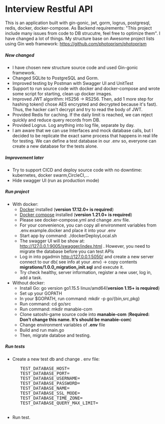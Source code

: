 # Interview Restful API 
This is an application built with gin-gonic, jwt, gorm, logrus, postgresql, redis, docker, docker-compose. 
As Backend requirements: "This project include many issues from code to DB strucutre, feel free to optimize them". 
I have changed a lot of things. My structure base on Awesome project lists using Gin web framework: https://github.com/photoprism/photoprism
##### New changed
 - I have chosen new structure source code and used Gin-gonic framework.
 - Changed SQLite to PostgreSQL and Gorm.
 - Improved testing by Postman with Swagger UI and UnitTest
 - Support to run source code with docker and docker-compose and wrote some script for starting, clean up docker images.
 - Improved JWT algorithm: HS256 -> RS256. Then, add 1 more step for hashing token(I chose AES encrypted and decrypted because it's fast). Thus, the hacker can't decrypt and try to read the body of JWT. 
 - Provided Redis for caching. If the daily limit is reached, we can reject quickly and reduce query records from DB. 
 - Provided Logrus. Log anything into log file, separate by day.  
 - I am aware that we can use Interfaces and mock database calls, but I decided to be replicate the exact same process that happens in real life for testing.
   We can define a test database in our .env so, everyone can create a new database for the tests alone.
##### Improvement later
 - Try to support CICD and deploy source code with no downtime: kubernetes, docker swarm,CircleCI,...
 - Hide swagger UI (run as production mode)
##### Run project
 - With docker:
   + [Docker](https://www.docker.com/)  installed (**version 17.12.0+ is required**)
   + [Docker compose](https://docs.docker.com/compose/install/) installed (**version 1.21.0+ is required**)
   + Please see docker-compose.yml and change .env file. 
   + For your convenience, you can copy all environment variables from .env.example.docker and place it into your .env
   + Start app by command: ./dockerDeployLocal.sh
   + The swagger UI will be show at: http://127.0.0.1:9005/swagger/index.html . However, you need to migrate the database before you can test APIs 
   + Log in into pgadmin http://127.0.0.1:5050/ and create a new server connect to our db( see info at your .env) -> copy contents **migrations/1.0.0_migration_init.sql** and execute it. 
   + Try check healthy, server information, register a new user, log in, add a task.
 - Without docker:
   + Install Go: go version go1.15.5 linux/amd64(**version 1.15+ is required**)
   + Set up your GOPATH
   + In your $GOPATH, run command: mkdir -p go/{bin,src,pkg}
   + Run command: cd go/src
   + Run command: mkdir manabie-com
   + Clone satoshi-game source code into **manabie-com** (**Required: Don’t change this name. It’s should be manabie-com**)
   + Change environment variables of **.env** file
   + Build and run main.go
   + Then, migrate databse and testing.
##### Run tests
   + Create a new test db and change . env file:
      <pre>
        TEST_DATABASE_HOST=
        TEST_DATABASE_PORT=
        TEST_DATABASE_USERNAME=
        TEST_DATABASE_PASSWORD=
        TEST_DATABASE_NAME=
        TEST_DATABASE_SSL_MODE=
        TEST_DATABASE_TIME_ZONE=
        TEST_DATABASE_QUERY_MAX_LIMIT=
      </pre>
   + Run test.